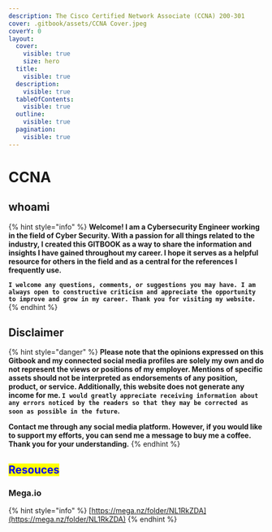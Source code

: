 ```yaml
---
description: The Cisco Certified Network Associate (CCNA) 200-301
cover: .gitbook/assets/CCNA Cover.jpeg
coverY: 0
layout:
  cover:
    visible: true
    size: hero
  title:
    visible: true
  description:
    visible: true
  tableOfContents:
    visible: true
  outline:
    visible: true
  pagination:
    visible: true
---
```


# CCNA

## whoami

{% hint style="info" %}
**Welcome! I am a Cybersecurity Engineer working in the field of Cyber Security. With a passion for all things related to the industry, I created this GITBOOK as a way to share the information and insights I have gained throughout my career. I hope it serves as a helpful resource for others in the field and as a central for the references I frequently use.**

**`I welcome any questions, comments, or suggestions you may have. I am always open to constructive criticism and appreciate the opportunity to improve and grow in my career. Thank you for visiting my website.`**
{% endhint %}

## Disclaimer

{% hint style="danger" %}
**Please note that the opinions expressed on this Gitbook and my connected social media profiles are solely my own and do not represent the views or positions of my employer. Mentions of specific assets should not be interpreted as endorsements of any position, product, or service. Additionally, this website does not generate any income for me. `I would greatly appreciate receiving information about any errors noticed by the readers so that they may be corrected as soon as possible in the future`.**&#x20;

**Contact me through any social media platform. However, if you would like to support my efforts, you can send me a message to buy me a coffee. Thank you for your understanding.**
{% endhint %}



## <mark style="color:blue;">Resouces</mark>

### Mega.io

{% hint style="info" %}
[https://mega.nz/folder/NL1RkZDA](https://mega.nz/folder/NL1RkZDA)
{% endhint %}

